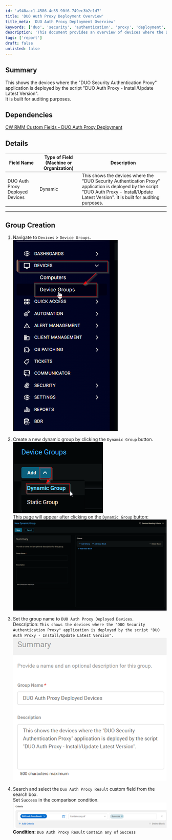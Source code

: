 ```yaml
---
id: 'a940aac1-4586-4e35-90f6-749ec3b2e1d7'
title: 'DUO Auth Proxy Deployment Overview'
title_meta: 'DUO Auth Proxy Deployment Overview'
keywords: ['duo', 'security', 'authentication', 'proxy', 'deployment', 'audit']
description: 'This document provides an overview of devices where the DUO Security Authentication Proxy application is deployed using the DUO Auth Proxy - Install/Update Latest Version script. It serves as an auditing tool to track deployment status.'
tags: ['report']
draft: false
unlisted: false
---
```

## Summary

This shows the devices where the "DUO Security Authentication Proxy" application is deployed by the script "DUO Auth Proxy - Install/Update Latest Version".  
It is built for auditing purposes.

## Dependencies

[CW RMM Custom Fields - DUO Auth Proxy Deployment](https://proval.itglue.com/DOC-5078775-17914128)

## Details

| Field Name                           | Type of Field (Machine or Organization) | Description                                                                                                                                                                |
|--------------------------------------|-----------------------------------------|----------------------------------------------------------------------------------------------------------------------------------------------------------------------------|
| DUO Auth Proxy Deployed Devices      | Dynamic                                 | This shows the devices where the "DUO Security Authentication Proxy" application is deployed by the script "DUO Auth Proxy - Install/Update Latest Version". It is built for auditing purposes. |

---

## Group Creation

1. Navigate to `Devices` > `Device Groups`.  
   ![Image](../../../static/img/DUO-Auth-Proxy-Deployed-Devices/image_1.png)

2. Create a new dynamic group by clicking the `Dynamic Group` button.  
   ![Image](../../../static/img/DUO-Auth-Proxy-Deployed-Devices/image_2.png)  
   This page will appear after clicking on the `Dynamic Group` button:  
   ![Image](../../../static/img/DUO-Auth-Proxy-Deployed-Devices/image_3.png)

3. Set the group name to `DUO Auth Proxy Deployed Devices`.  
   Description: `This shows the devices where the "DUO Security Authentication Proxy" application is deployed by the script "DUO Auth Proxy - Install/Update Latest Version".`  
   ![Image](../../../static/img/DUO-Auth-Proxy-Deployed-Devices/image_4.png)

4. Search and select the `Duo Auth Proxy Result` custom field from the search box.  
   Set `Success` in the comparison condition.  
   ![Image](../../../static/img/DUO-Auth-Proxy-Deployed-Devices/image_5.png)  
   **Condition:** `Duo Auth Proxy Result` `Contain any of` `Success`












